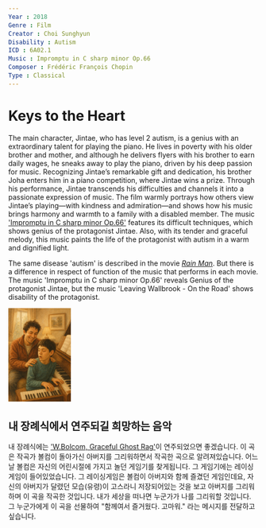 ```yaml
---
Year : 2018
Genre : Film
Creator : Choi Sunghyun
Disability : Autism
ICD : 6A02.1
Music : Impromptu in C sharp minor Op.66
Composer : Frédéric François Chopin
Type : Classical
---
```


# Keys to the Heart

The main character, Jintae, who has level 2 autism, is a genius with an extraordinary talent for playing the piano. He lives in poverty with his older brother and mother,
and although he delivers flyers with his brother to earn daily wages, he sneaks away to play the piano, driven by his deep passion for music.
Recognizing Jintae’s remarkable gift and dedication, his brother Joha enters him in a piano competition, where Jintae wins a prize. 
Through his performance, Jintae transcends his difficulties and channels it into a passionate expression of music.
The film warmly portrays how others view Jintae’s playing—with kindness and admiration—and shows how his music brings harmony and warmth to a family with a disabled member. The music ['Impromptu in C sharp minor Op.66'](https://www.youtube.com/watch?v=1p9Kdu202bs) features its difficult techniques, which shows genius of the protagonist Jintae.
Also, with its tender and graceful melody, this music paints the life of the protagonist with autism in a warm and dignified light.

The same disease 'autism' is described in the movie [*Rain Man*](ahn_ire.md).
But there is a difference in respect of function of the music that performs in each movie.
The music 'Impromptu in C sharp minor Op.66' reveals Genius of the protagonist Jintae,
but the music 'Leaving Wallbrook - On the Road' shows disability of the protagonist. 

<img src="./kim_jinwook_img.png" alt="description" style="width:25%;" />

## 내 장례식에서 연주되길 희망하는 음악
내 장례식에는 ['W.Bolcom, Graceful Ghost Rag'](https://www.youtube.com/watch?v=Ico2EmLXjj4)이 연주되었으면 좋겠습니다.
이 곡은 작곡가 볼컴이 돌아가신 아버지를 그리워하면서 작곡한 곡으로 알려져있습니다.
어느날 볼컴은 자신의 어린시절에 가지고 놀던 게임기를 찾게됩니다.
그 게임기에는 레이싱게임이 들어있었습니다. 그 레이싱게임은 볼컴이 아버지와 함께 즐겼던 게임인데요, 
자신의 아버지가 달렸던 모습(유령)이 고스라니 저장되어있는 것을 보고 아버지를 그리워하며 이 곡을 작곡한 것입니다.
내가 세상을 떠나면 누군가가 나를 그리워할 것입니다. 그 누군가에게 이 곡을 선물하여 "함께여서 즐거웠다. 고마워." 라는 메시지를 전달하고 싶습니다.




